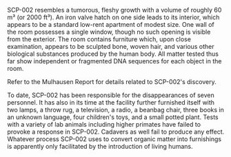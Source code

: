 SCP-002 resembles a tumorous, fleshy growth with a volume of roughly 60 m³ (or 2000 ft³). An iron valve hatch on one side leads to its interior, which appears to be a standard low-rent apartment of modest size. One wall of the room possesses a single window, though no such opening is visible from the exterior. The room contains furniture which, upon close examination, appears to be sculpted bone, woven hair, and various other biological substances produced by the human body. All matter tested thus far show independent or fragmented DNA sequences for each object in the room.

Refer to the Mulhausen Report for details related to SCP-002's discovery.

To date, SCP-002 has been responsible for the disappearances of seven personnel. It has also in its time at the facility further furnished itself with two lamps, a throw rug, a television, a radio, a beanbag chair, three books in an unknown language, four children's toys, and a small potted plant. Tests with a variety of lab animals including higher primates have failed to provoke a response in SCP-002. Cadavers as well fail to produce any effect. Whatever process SCP-002 uses to convert organic matter into furnishings is apparently only facilitated by the introduction of living humans.
